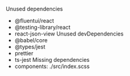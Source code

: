 Unused dependencies
* @fluentui/react
* @testing-library/react
* react-json-view
Unused devDependencies
* @babel/core
* @types/jest
* prettier
* ts-jest
Missing dependencies
* components: ./src/index.scss
